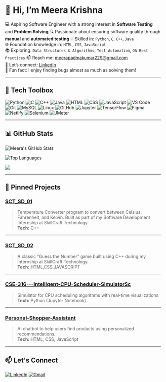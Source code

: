 # 👋 Hi, I’m Meera Krishna

💻 Aspiring Software Engineer with a strong interest in **Software Testing** and **Problem Solving**
🔍 Passionate about ensuring software quality through **manual** and **automated testing**
💡 Skilled in: `Python`, `C`, `C++`, `Java`  
🌐 Foundation knowledge in: `HTML`, `CSS`, `JavaScript`  
📚 Exploring: `Data Structures & Algorithms`, `Test Automation`, `QA Best Practices`
📫 Reach me: [meerapadmakumar229@gmail.com](mailto:meerapadmakumar229@gmail.com)  
🔗 Let’s connect: [LinkedIn](https://www.linkedin.com/in/meera-krishna)  
🧠 Fun fact: I enjoy finding bugs almost as much as solving them!

---

## 🧰 Tech Toolbox

![Python](https://img.shields.io/badge/Python-blue?style=for-the-badge&logo=python)
![C](https://img.shields.io/badge/C-lightgrey?style=for-the-badge&logo=c)
![C++](https://img.shields.io/badge/C++-blue?style=for-the-badge&logo=c%2B%2B)
![Java](https://img.shields.io/badge/Java-red?style=for-the-badge&logo=java)
![HTML](https://img.shields.io/badge/HTML-orange?style=for-the-badge&logo=html5)
![CSS](https://img.shields.io/badge/CSS-blue?style=for-the-badge&logo=css3)
![JavaScript](https://img.shields.io/badge/JavaScript-yellow?style=for-the-badge&logo=javascript)
![VS Code](https://img.shields.io/badge/VSCode-007ACC?style=for-the-badge&logo=visual-studio-code)
![Git](https://img.shields.io/badge/Git-F05032?style=for-the-badge&logo=git)
![MySQL](https://img.shields.io/badge/MySQL-4479A1?style=for-the-badge&logo=mysql&logoColor=white)
![Linux](https://img.shields.io/badge/Linux-FCC624?style=for-the-badge&logo=linux&logoColor=black)
![GitHub](https://img.shields.io/badge/GitHub-181717?style=for-the-badge&logo=github&logoColor=white)
![Jupyter](https://img.shields.io/badge/Jupyter-F37626?style=for-the-badge&logo=jupyter&logoColor=white)
![TensorFlow](https://img.shields.io/badge/TensorFlow-FF6F00?style=for-the-badge&logo=tensorflow&logoColor=white)
![Figma](https://img.shields.io/badge/Figma-F24E1E?style=for-the-badge&logo=figma&logoColor=white)
![Netlify](https://img.shields.io/badge/Netlify-00C7B7?style=for-the-badge&logo=netlify&logoColor=white)
![Selenium](https://img.shields.io/badge/-Selenium-43B02A?style=for-the-badge&logo=selenium&logoColor=white)
![JMeter](https://img.shields.io/badge/-JMeter-D22128?style=for-the-badge&logo=apachejmeter&logoColor=white)



---
## 📊 GitHub Stats

![Meera's GitHub Stats](https://github-readme-stats.vercel.app/api?username=Meera-Krishna&show_icons=true&theme=radical)

![Top Languages](https://github-readme-stats.vercel.app/api/top-langs/?username=Meera-Krishna&layout=compact&theme=radical)

![](https://nirzak-streak-stats.vercel.app/?user=Meera-Krishna&theme=radical&hide_border=false&cache_seconds=0)<br/>








---

## 📌 Pinned Projects


### [SCT_SD_01](https://github.com/Meera-Krishna/SCT_SD_01)
> Temperature Converter program to convert between Celsius, Fahrenheit, and Kelvin. Built as part of my Software Development Internship at SkillCraft Technology.  
**Tech:** C++

---

### [SCT_SD_02](https://github.com/Meera-Krishna/SCT_SD_02)
> A classic "Guess the Number" game built using C++ during my internship at SkillCraft Technology.  
**Tech:** HTML,CSS,JAVASCRIPT

---

### [CSE-316---Intelligent-CPU-Scheduler-SimulatorSc](https://github.com/Meera-Krishna/CSE-316---Intelligent-CPU-Scheduler-SimulatorSc)
> Simulator for CPU scheduling algorithms with real-time visualizations.  
**Tech:** Python (Jupyter Notebook)

---

### [Personal-Shopper-Assistant](https://github.com/Meera-Krishna/Personal-Shopper-Assistant)
> AI chatbot to help users find products using personalized recommendations.  
**Tech:** HTML, CSS, JavaScript


---

## 📫 Let's Connect

[![LinkedIn](https://img.shields.io/badge/LinkedIn-blue?style=for-the-badge&logo=linkedin)](https://linkedin.com/in/meera-krishna)
[![Gmail](https://img.shields.io/badge/Gmail-D14836?style=for-the-badge&logo=gmail&logoColor=white)](mailto:meerapadmakumar229@gmail.com)

